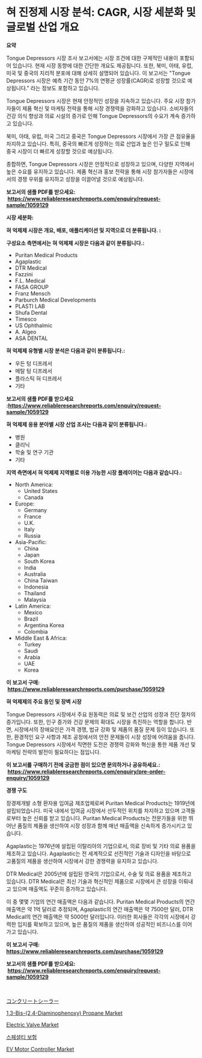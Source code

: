 <p><h1>혀 진정제 시장 분석: CAGR, 시장 세분화 및 글로벌 산업 개요</h1></p><p><strong>요약</strong></p>
<p><p>Tongue Depressors 시장 조사 보고서에는 시장 조건에 대한 구체적인 내용이 포함되어 있습니다. 현재 시장 동향에 대한 간단한 개요도 제공됩니다. 또한, 북미, 아태, 유럽, 미국 및 중국의 지리적 분포에 대해 상세히 설명되어 있습니다. 이 보고서는 "Tongue Depressors 시장은 예측 기간 동안 7%의 연평균 성장률(CAGR)로 성장할 것으로 예상됩니다." 라는 정보도 포함하고 있습니다.</p><p>Tongue Depressors 시장은 현재 안정적인 성장을 지속하고 있습니다. 주요 시장 참가자들이 제품 혁신 및 마케팅 전략을 통해 시장 경쟁력을 강화하고 있습니다. 소비자들의 건강 의식 향상과 의료 시설의 증가로 인해 Tongue Depressors의 수요가 계속 증가하고 있습니다.</p><p>북미, 아태, 유럽, 미국 그리고 중국은 Tongue Depressors 시장에서 가장 큰 점유율을 차지하고 있습니다. 특히, 중국의 빠르게 성장하는 의료 산업과 높은 인구 밀도로 인해 중국 시장이 더 빠르게 성장할 것으로 예상됩니다.</p><p>종합하면, Tongue Depressors 시장은 안정적으로 성장하고 있으며, 다양한 지역에서 높은 수요를 유지하고 있습니다. 제품 혁신과 홍보 전략을 통해 시장 참가자들은 시장에서의 경쟁 우위를 유지하고 성장을 이끌어낼 것으로 예상됩니다.</p></p>
<p><strong>보고서의 샘플 PDF를 받으세요: &nbsp;<a href="https://www.reliableresearchreports.com/enquiry/request-sample/1059129">https://www.reliableresearchreports.com/enquiry/request-sample/1059129</a></strong></p>
<p><strong>시장 세분화:</strong></p>
<p><strong> 혀 억제제 시장은 개요, 배포, 애플리케이션 및 지역으로 더 분류됩니다. :</strong></p>
<p><strong>구성요소 측면에서는 혀 억제제 시장은 다음과 같이 분류됩니다.:</strong></p>
<p><ul><li>Puritan Medical Products</li><li>Agaplastic</li><li>DTR Medical</li><li>Fazzini</li><li>F.L. Medical</li><li>FASA GROUP</li><li>Franz Mensch</li><li>Parburch Medical Developments</li><li>PLASTI LAB</li><li>Shufa Dental</li><li>Timesco</li><li>US Ophthalmic</li><li>A. Algeo</li><li>ASA DENTAL</li></ul></p>
<p><strong> 혀 억제제 유형별 시장 분석은 다음과 같이 분류됩니다.:</strong></p>
<p><ul><li>우든 텅 디프레서</li><li>메탈 텅 디프레서</li><li>플라스틱 혀 디프레서</li><li>기타</li></ul></p>
<p><strong>보고서의 샘플 PDF를 받으세요 :<a href="https://www.reliableresearchreports.com/enquiry/request-sample/1059129">https://www.reliableresearchreports.com/enquiry/request-sample/1059129</a></strong></p>
<p><strong> 혀 억제제 응용 분야별 시장 산업 조사는 다음과 같이 분류됩니다.:</strong></p>
<p><ul><li>병원</li><li>클리닉</li><li>학술 및 연구 기관</li><li>기타</li></ul></p>
<p><strong>지역 측면에서 혀 억제제 지역별로 이용 가능한 시장 플레이어는 다음과 같습니다.:</strong></p>
<p><ul>
    <li>
        North America:
        <ul>
            <li>United States</li>
            <li>Canada</li>
        </ul>
    </li>
    <li>
        Europe:
        <ul>
            <li>Germany</li>
            <li>France</li>
            <li>U.K.</li>
            <li>Italy</li>
            <li>Russia</li>
        </ul>
    </li>
    <li>
        Asia-Pacific:
        <ul>
            <li>China</li>
            <li>Japan</li>
            <li>South Korea</li>
            <li>India</li>
            <li>Australia</li>
            <li>China Taiwan</li>
            <li>Indonesia</li>
            <li>Thailand</li>
            <li>Malaysia</li>
        </ul>
    </li>
    <li>
        Latin America:
        <ul>
            <li>Mexico</li>
            <li>Brazil</li>
            <li>Argentina Korea</li>
            <li>Colombia</li>
        </ul>
    </li>
    <li>
        Middle East & Africa:
        <ul>
            <li>Turkey</li>
            <li>Saudi</li>
            <li>Arabia</li>
            <li>UAE</li>
            <li>Korea</li>
        </ul>
    </li>
    </ul></p>
<p><strong>이 보고서 구매: &nbsp;<a href="https://www.reliableresearchreports.com/purchase/1059129">https://www.reliableresearchreports.com/purchase/1059129</a></strong></p>
<p><strong>혀 억제제의 주요 동인 및 장벽 시장</strong></p>
<p><p>Tongue Depressors 시장에서 주요 원동력은 의료 및 보건 산업의 성장과 진단 절차의 증가입니다. 또한, 인구 증가와 건강 문제의 확대도 시장을 촉진하는 역할을 합니다. 반면, 시장에서의 장애요인은 가격 경쟁, 법규 강화 및 제품의 품질 문제 등이 있습니다. 또한, 환경적인 요구 사항과 제조 공정에서의 안전 문제들이 시장 성장에 어려움을 줍니다. Tongue Depressors 시장에서 직면한 도전은 경쟁력 강화와 혁신을 통한 제품 개선 및 마케팅 전략의 발전이 필요하다는 점입니다.</p></p>
<p><strong>이 보고서를 구매하기 전에 궁금한 점이 있으면 문의하거나 공유하세요.: &nbsp;<a href="https://www.reliableresearchreports.com/enquiry/pre-order-enquiry/1059129">https://www.reliableresearchreports.com/enquiry/pre-order-enquiry/1059129</a></strong></p>
<p><strong>경쟁 구도</strong></p>
<p><p>장경제개발 소형 환자용 입여굽 제조업체로써 Puritan Medical Products는 1919년에 설립되었습니다. 미국 내에서 입여굽 시장에서 선두적인 위치를 차지하고 있으며 고객들로부터 높은 신뢰를 받고 있습니다. Puritan Medical Products는 전문가들을 위한 뛰어난 품질의 제품을 생산하여 시장 성장과 함께 매년 매출액을 신속하게 증가시키고 있습니다.</p><p>Agaplastic는 1976년에 설립된 이탈리아의 기업으로서, 의료 장비 및 기타 의료 용품을 제조하고 있습니다. Agaplastic는 전 세계적으로 선진적인 기술과 디자인을 바탕으로 고품질의 제품을 생산하여 시장에서 강한 경쟁력을 유지하고 있습니다.</p><p>DTR Medical은 2005년에 설립된 영국의 기업으로서, 수술 및 의료 용품을 제조하고 있습니다. DTR Medical은 최신 기술과 혁신적인 제품으로 시장에서 큰 성장을 이뤄내고 있으며 매출액도 꾸준히 증가하고 있습니다.</p><p>이 중 몇몇 기업의 연간 매출액은 다음과 같습니다. Puritan Medical Products의 연간 매출액은 약 1억 달러로 추정되며, Agaplastic의 연간 매출액은 약 7500만 달러, DTR Medical의 연간 매출액은 약 5000만 달러입니다. 이러한 회사들은 각각의 시장에서 강력한 입지를 확보하고 있으며, 높은 품질의 제품을 생산하여 성공적인 비즈니스를 이어가고 있습니다.</p></p>
<p><strong>이 보고서 구매: &nbsp; <a href="https://www.reliableresearchreports.com/purchase/1059129">https://www.reliableresearchreports.com/purchase/1059129</a></strong></p>
<p><strong>보고서의 샘플 PDF를 받으세요: &nbsp;<a href="https://www.reliableresearchreports.com/enquiry/request-sample/1059129">https://www.reliableresearchreports.com/enquiry/request-sample/1059129</a></strong><strong></strong></p>
<p>&nbsp;</p>
<p><p><a href="https://github.com/hwbcz413288296/Market-Research-Report-List-1/blob/main/3618831188116.md">コンクリートシーラー</a></p><p><a href="https://summer-dogwood-3e9.notion.site/1-3-Bis-2-4-Diaminophenoxy-Propane-Market-Research-Report-Provides-Critical-Insights-that-can-help-06ef75d0def24a94988f407e8ece91a4">1,3-Bis-(2,4-Diaminophenoxy) Propane Market</a></p><p><a href="https://view.publitas.com/reportprime-1/electric-valve-market-offer-valuable-insights-into-market-size-market-share-market-trends-and-projections-spanning-from-2024-to-2031/">Electric Valve Market</a></p><p><a href="https://github.com/bunxhcci35271755/Market-Research-Report-List-1/blob/main/8843296188050.md">스페셜티 보험</a></p><p><a href="https://github.com/Chiragrp22/Market-Research-Report-List-3/blob/main/ev-motor-controller-market.md">EV Motor Controller Market</a></p></p>